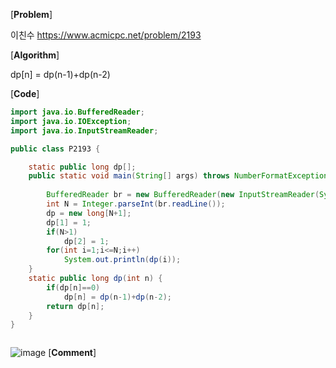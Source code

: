 [**Problem**]

이친수 https://www.acmicpc.net/problem/2193

[**Algorithm**]

dp[n] = dp(n-1)+dp(n-2)

[**Code**]

```java
import java.io.BufferedReader;
import java.io.IOException;
import java.io.InputStreamReader;

public class P2193 {

	static public long dp[];
	public static void main(String[] args) throws NumberFormatException, IOException {
		
		BufferedReader br = new BufferedReader(new InputStreamReader(System.in));	
		int N = Integer.parseInt(br.readLine()); 
		dp = new long[N+1];
		dp[1] = 1;
		if(N>1)
			dp[2] = 1;
		for(int i=1;i<=N;i++)
			System.out.println(dp(i));
	}
	static public long dp(int n) {
		if(dp[n]==0)
			dp[n] = dp(n-1)+dp(n-2);
		return dp[n];
	}
}



```
![image](https://user-images.githubusercontent.com/49296139/136735295-71891ff0-3a0e-4ba5-9d14-53f0017d26f3.png)
[**Comment**]

